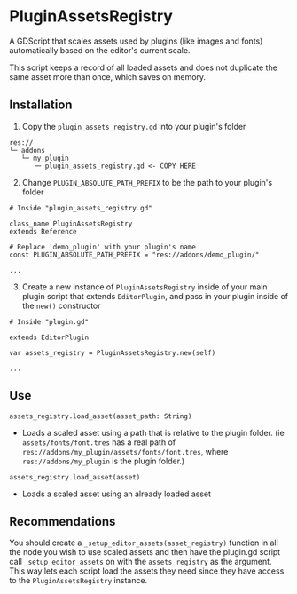 # PluginAssetsRegistry

A GDScript that scales assets used by plugins (like images and fonts) automatically based on the editor's current scale.

This script keeps a record of all loaded assets and does not duplicate the same asset more than once, which saves on memory.

## Installation

1. Copy the `plugin_assets_registry.gd` into your plugin's folder

```
res://
└─ addons
   └─ my_plugin
      └─ plugin_assets_registry.gd <- COPY HERE
```

2. Change `PLUGIN_ABSOLUTE_PATH_PREFIX` to be the path to your plugin's folder

```GDScript
# Inside "plugin_assets_registry.gd"

class_name PluginAssetsRegistry
extends Reference

# Replace 'demo_plugin' with your plugin's name
const PLUGIN_ABSOLUTE_PATH_PREFIX = "res://addons/demo_plugin/"

...
```

3. Create a new instance of `PluginAssetsRegistry` inside of your main plugin script that extends `EditorPlugin`, and pass in your plugin inside of the `new()` constructor

```GDScript
# Inside "plugin.gd"

extends EditorPlugin

var assets_registry = PluginAssetsRegistry.new(self)

...
```

## Use

`assets_registry.load_asset(asset_path: String)`

- Loads a scaled asset using a path that is relative to the plugin folder. (ie `assets/fonts/font.tres` has a real path of `res://addons/my_plugin/assets/fonts/font.tres`, where `res://addons/my_plugin` is the plugin folder.)

`assets_registry.load_asset(asset)`

- Loads a scaled asset using an already loaded asset

## Recommendations

You should create a `_setup_editor_assets(asset_registry)` function in all the node you wish to use scaled assets and then have the plugin.gd script call `_setup_editor_assets` on with the `assets_registry` as the argument. This way lets each script load the assets they need since they have access to the `PluginAssetsRegistry` instance.

